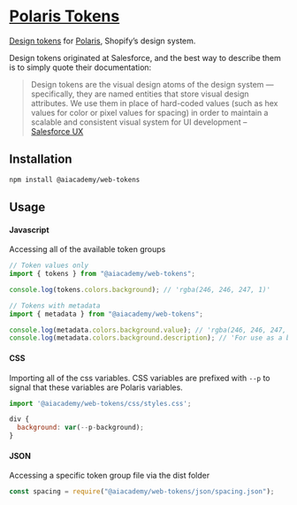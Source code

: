 # [Polaris Tokens](https://polaris.shopify.com/tokens/getting-started-with-tokens)

[Design tokens](https://medium.com/eightshapes-llc/tokens-in-design-systems-25dd82d58421) for [Polaris](https://polaris.shopify.com), Shopify’s design system.

Design tokens originated at Salesforce, and the best way to describe them is to simply quote their documentation:

> Design tokens are the visual design atoms of the design system — specifically, they are named entities that store visual design attributes. We use them in place of hard-coded values (such as hex values for color or pixel values for spacing) in order to maintain a scalable and consistent visual system for UI development – [Salesforce UX](https://www.lightningdesignsystem.com/design-tokens/)

## Installation

```bash
npm install @aiacademy/web-tokens
```

## Usage

#### Javascript

Accessing all of the available token groups

```js
// Token values only
import { tokens } from "@aiacademy/web-tokens";

console.log(tokens.colors.background); // 'rgba(246, 246, 247, 1)'

// Tokens with metadata
import { metadata } from "@aiacademy/web-tokens";

console.log(metadata.colors.background.value); // 'rgba(246, 246, 247, 1)'
console.log(metadata.colors.background.description); // 'For use as a background color, in components such as Page and Frame backgrounds.'
```

#### CSS

Importing all of the css variables. CSS variables are prefixed with `--p` to signal that these variables are Polaris variables.

```js
import '@aiacademy/web-tokens/css/styles.css';

div {
  background: var(--p-background);
}
```

#### JSON

Accessing a specific token group file via the dist folder

```js
const spacing = require("@aiacademy/web-tokens/json/spacing.json");
```
